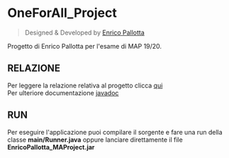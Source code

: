 # OneForAll_Project
> Designed & Developed by [Enrico Pallotta](https://github.com/Indri3099)

Progetto di Enrico Pallotta per l'esame di MAP 19/20. <br>
## RELAZIONE
Per leggere la relazione relativa al progetto clicca [qui](./doc/RELAZIONE.md) <br>
Per ulteriore documentazione [javadoc](./doc/javadoc/index.html) <br>
## RUN
Per eseguire l'applicazione puoi compilare il sorgente e fare una run della classe **main/Runner.java** oppure lanciare direttamente il file **EnricoPallotta_MAProject.jar**
